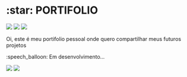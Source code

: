 <h1>:star: PORTIFOLIO</h1>

<div style="display: inline_block">

<img src="https://img.shields.io/badge/html5-%23E34F26.svg?style=for-the-badge&logo=html5&logoColor=white" />
<img src="https://img.shields.io/badge/css3-%231572B6.svg?style=for-the-badge&logo=css3&logoColor=white" />
<img src="https://img.shields.io/badge/javascript-%23323330.svg?style=for-the-badge&logo=javascript&logoColor=%23F7DF1E" />

</div>
<p></p>
<p></p>
<p>Oi, este é meu portifolio pessoal onde quero compartilhar meus futuros projetos</p>
<p> :speech_balloon: Em desenvolvimento...</p>
<div style="display: inline_block">

<a src="https://brendacusso.github.io/brendacusso-dev/"><img src="https://img.shields.io/badge/-Portifolio-antiquewhite?style=for-the-badge" target="_blank"></a>
<a src="https://www.linkedin.com/in/brenda-cusso"><img src="https://img.shields.io/badge/-Linkedin-lightblue?style=for-the-badge" target="_blank"></a>

</div>
